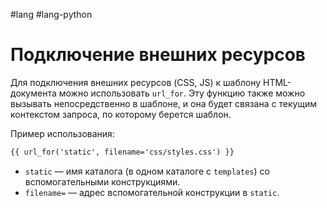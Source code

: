 #lang #lang-python 

# Подключение внешних ресурсов

Для подключения внешних ресурсов (CSS, JS) к шаблону HTML-документа можно использовать `url_for`. 
Эту функцию также можно вызывать непосредственно в шаблоне, и она будет связана с текущим контекстом запроса, 
по которому берется шаблон.

Пример использования:
```html
{{ url_for('static', filename='css/styles.css') }}
```

- `static` — имя каталога (в одном каталоге с `templates`) со вспомогательными конструкциями.
- `filename=` — адрес вспомогательной конструкции в `static`.


